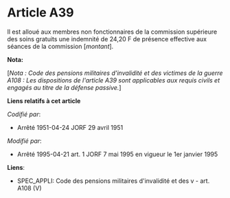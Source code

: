 # Article A39

Il est alloué aux membres non fonctionnaires de la commission supérieure des soins gratuits une indemnité de 24,20 F de
présence effective aux séances de la commission [*montant*].

**Nota:**

[*Nota : Code des pensions militaires d'invalidité et des victimes de la guerre A108 : Les dispositions de l'article A39 sont
applicables aux requis civils et engagés au titre de la défense passive.*]

**Liens relatifs à cet article**

_Codifié par_:

  - Arrêté 1951-04-24 JORF 29 avril 1951

_Modifié par_:

  - Arrêté 1995-04-21 art. 1 JORF 7 mai 1995 en vigueur le 1er janvier 1995

**Liens**:

  - SPEC_APPLI: Code des pensions militaires d'invalidité et des v - art. A108 (V)
